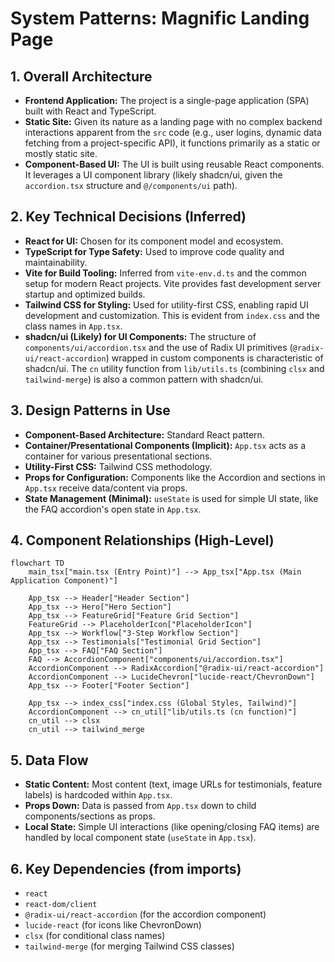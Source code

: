 # System Patterns: Magnific Landing Page

## 1. Overall Architecture
- **Frontend Application:** The project is a single-page application (SPA) built with React and TypeScript.
- **Static Site:** Given its nature as a landing page with no complex backend interactions apparent from the `src` code (e.g., user logins, dynamic data fetching from a project-specific API), it functions primarily as a static or mostly static site.
- **Component-Based UI:** The UI is built using reusable React components. It leverages a UI component library (likely shadcn/ui, given the `accordion.tsx` structure and `@/components/ui` path).

## 2. Key Technical Decisions (Inferred)
- **React for UI:** Chosen for its component model and ecosystem.
- **TypeScript for Type Safety:** Used to improve code quality and maintainability.
- **Vite for Build Tooling:** Inferred from `vite-env.d.ts` and the common setup for modern React projects. Vite provides fast development server startup and optimized builds.
- **Tailwind CSS for Styling:** Used for utility-first CSS, enabling rapid UI development and customization. This is evident from `index.css` and the class names in `App.tsx`.
- **shadcn/ui (Likely) for UI Components:** The structure of `components/ui/accordion.tsx` and the use of Radix UI primitives (`@radix-ui/react-accordion`) wrapped in custom components is characteristic of shadcn/ui. The `cn` utility function from `lib/utils.ts` (combining `clsx` and `tailwind-merge`) is also a common pattern with shadcn/ui.

## 3. Design Patterns in Use
- **Component-Based Architecture:** Standard React pattern.
- **Container/Presentational Components (Implicit):** `App.tsx` acts as a container for various presentational sections.
- **Utility-First CSS:** Tailwind CSS methodology.
- **Props for Configuration:** Components like the Accordion and sections in `App.tsx` receive data/content via props.
- **State Management (Minimal):** `useState` is used for simple UI state, like the FAQ accordion's open state in `App.tsx`.

## 4. Component Relationships (High-Level)
```mermaid
flowchart TD
    main_tsx["main.tsx (Entry Point)"] --> App_tsx["App.tsx (Main Application Component)"]

    App_tsx --> Header["Header Section"]
    App_tsx --> Hero["Hero Section"]
    App_tsx --> FeatureGrid["Feature Grid Section"]
    FeatureGrid --> PlaceholderIcon["PlaceholderIcon"]
    App_tsx --> Workflow["3-Step Workflow Section"]
    App_tsx --> Testimonials["Testimonial Grid Section"]
    App_tsx --> FAQ["FAQ Section"]
    FAQ --> AccordionComponent["components/ui/accordion.tsx"]
    AccordionComponent --> RadixAccordion["@radix-ui/react-accordion"]
    AccordionComponent --> LucideChevron["lucide-react/ChevronDown"]
    App_tsx --> Footer["Footer Section"]

    App_tsx --> index_css["index.css (Global Styles, Tailwind)"]
    AccordionComponent --> cn_util["lib/utils.ts (cn function)"]
    cn_util --> clsx
    cn_util --> tailwind_merge
```

## 5. Data Flow
- **Static Content:** Most content (text, image URLs for testimonials, feature labels) is hardcoded within `App.tsx`.
- **Props Down:** Data is passed from `App.tsx` down to child components/sections as props.
- **Local State:** Simple UI interactions (like opening/closing FAQ items) are handled by local component state (`useState` in `App.tsx`).

## 6. Key Dependencies (from imports)
- `react`
- `react-dom/client`
- `@radix-ui/react-accordion` (for the accordion component)
- `lucide-react` (for icons like ChevronDown)
- `clsx` (for conditional class names)
- `tailwind-merge` (for merging Tailwind CSS classes) 